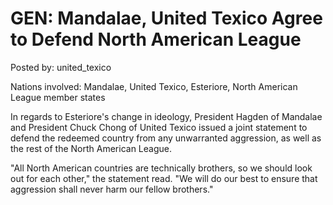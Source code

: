 # GEN: Mandalae, United Texico Agree to Defend North American League

Posted by: united_texico

Nations involved: Mandalae, United Texico, Esteriore, North American League member states

In regards to Esteriore's change in ideology, President Hagden of Mandalae and President Chuck Chong of United Texico issued a joint statement to defend the redeemed country from any unwarranted aggression, as well as the rest of the North American League.

"All North American countries are technically brothers, so we should look out for each other," the statement read. "We will do our best to ensure that aggression shall never harm our fellow brothers."